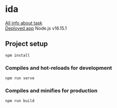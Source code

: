 # ida
[All info about task](https://www.figma.com/file/kIuVw6nSk218pi9iE98iq5/Junior-frontend-developer-test)  
[Deployed app](https://vicecitydeluxe.github.io/ida/) 
Node.js v16.15.1
## Project setup
```
npm install
```

### Compiles and hot-reloads for development
```
npm run serve
```

### Compiles and minifies for production
```
npm run build
